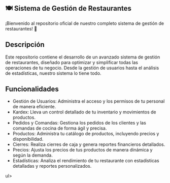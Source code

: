 ## 🍽️ Sistema de Gestión de Restaurantes

¡Bienvenido al repositorio oficial de nuestro completo sistema de gestión de restaurantes! 🌟

## Descripción

Este repositorio contiene el desarrollo de un avanzado sistema de gestión de restaurantes, diseñado para optimizar y simplificar todas las operaciones de tu negocio.
Desde la gestión de usuarios hasta el análisis de estadísticas, nuestro sistema lo tiene todo.

## Funcionalidades
<ul>
<li>Gestión de Usuarios: Administra el acceso y los permisos de tu personal de manera eficiente.</li>
<li>Kardex: Lleva un control detallado de tu inventario y movimientos de productos.</li>
<li>Pedidos y Comandas: Gestiona los pedidos de los clientes y las comandas de cocina de forma ágil y precisa.</li>
<li>Productos: Administra tu catálogo de productos, incluyendo precios y disponibilidad.</li>
<li>Cierres: Realiza cierres de caja y genera reportes financieros detallados.</li>
<li>Precios: Ajusta los precios de tus productos de manera dinámica y según la demanda.</li>
<li>Estadísticas: Analiza el rendimiento de tu restaurante con estadísticas detalladas y reportes personalizados.</li>
</ul>ul>
